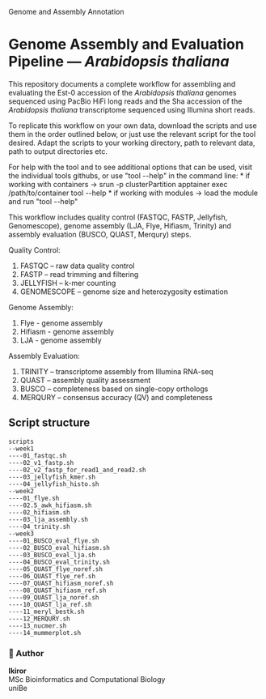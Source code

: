 Genome and Assembly Annotation

# Genome Assembly and Evaluation Pipeline — *Arabidopsis thaliana*

This repository documents a complete workflow for assembling and evaluating the Est-0 accession of the *Arabidopsis thaliana* genomes sequenced using PacBio HiFi long reads and the Sha accession of the *Arabidopsis thaliana* transcriptome sequenced using Illumina short reads. 

To replicate this workflow on your own data, download the scripts and use them in the order outlined below, or just use the relevant script for the tool desired. Adapt the scripts to your working directory, path to relevant data, path to output directories etc. 

For help with the tool and to see additional options that can be used, visit the individual tools githubs, or use "tool --help" in the command line:
    * if working with containers -> srun -p clusterPartition apptainer exec /path/to/container tool --help
    * if working with modules -> load the module and run "tool --help"

This workflow includes quality control (FASTQC, FASTP, Jellyfish, Genomescope), genome assembly (LJA, Flye, Hifiasm, Trinity) and assembly evaluation (BUSCO, QUAST, Merqury) steps. 

Quality Control:
1. FASTQC – raw data quality control  
2. FASTP – read trimming and filtering  
3. JELLYFISH – k-mer counting  
4. GENOMESCOPE – genome size and heterozygosity estimation

Genome Assembly:
1. Flye - genome assembly
2. Hifiasm - genome assembly
3. LJA - genome assembly

Assembly Evaluation:
1. TRINITY – transcriptome assembly from Illumina RNA-seq  
2. QUAST – assembly quality assessment  
3. BUSCO – completeness based on single-copy orthologs  
4. MERQURY – consensus accuracy (QV) and completeness  

## Script structure
```
scripts
--week1
----01_fastqc.sh  
----02_v1_fastp.sh  
----02_v2_fastp_for_read1_and_read2.sh  
----03_jellyfish_kmer.sh  
----04_jellyfish_histo.sh
--week2
----01_flye.sh  
----02.5_awk_hifiasm.sh  
----02_hifiasm.sh  
----03_lja_assembly.sh  
----04_trinity.sh
--week3
----01_BUSCO_eval_flye.sh
----02_BUSCO_eval_hifiasm.sh
----03_BUSCO_eval_lja.sh 
----04_BUSCO_eval_trinity.sh
----05_QUAST_flye_noref.sh
----06_QUAST_flye_ref.sh
----07_QUAST_hifiasm_noref.sh
----08_QUAST_hifiasm_ref.sh
----09_QUAST_lja_noref.sh
----10_QUAST_lja_ref.sh
----11_meryl_bestk.sh
----12_MERQURY.sh
----13_nucmer.sh
----14_mummerplot.sh
```
                 
### 🧾 Author
**Ikiror**  
MSc Bioinformatics and Computational Biology  
uniBe 